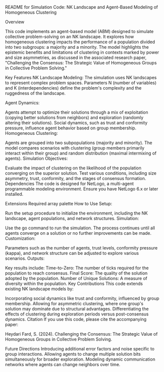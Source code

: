 README for Simulation Code: NK Landscape and Agent-Based Modeling of Homogeneous Clustering

Overview

This code implements an agent-based model (ABM) designed to simulate collective problem-solving on an NK landscape. It explores how homogeneous clustering impacts the performance of a population divided into two subgroups: a majority and a minority. The model highlights the epistemic benefits and limitations of clustering in contexts marked by power and size asymmetries, as discussed in the associated research paper, "Challenging the Consensus: The Strategic Value of Homogeneous Groups in Collective Problem Solving."

Key Features
NK Landscape Modeling: The simulation uses NK landscapes to represent complex problem spaces. Parameters N (number of variables) and K (interdependencies) define the problem's complexity and the ruggedness of the landscape.

Agent Dynamics:

Agents attempt to optimize their solutions through a mix of exploitation (copying better solutions from neighbors) and exploration (randomly altering their solutions).
Social dynamics, such as trust and conformity pressure, influence agent behavior based on group membership.
Homogeneous Clustering:

Agents are grouped into two subpopulations (majority and minority).
The model compares scenarios with clustering (group members primarily interact within their group) and random distribution (maximal intermixing of agents).
Simulation Objectives:

Evaluate the impact of clustering on the likelihood of the population converging on the superior solution.
Test various conditions, including size asymmetry, trust, conformity, and the stages of consensus formation.
Dependencies
The code is designed for NetLogo, a multi-agent programmable modeling environment. Ensure you have NetLogo 6.x or later installed.

Extensions Required
array
palette
How to Use
Setup:

Run the setup procedure to initialize the environment, including the NK landscape, agent populations, and network structures.
Simulation:

Use the go command to run the simulation. The process continues until all agents converge on a solution or no further improvements can be made.
Customization:

Parameters such as the number of agents, trust levels, conformity pressure (kappa), and network structure can be adjusted to explore various scenarios.
Outputs:

Key results include:
Time-to-Zero: The number of ticks required for the population to reach consensus.
Final Score: The quality of the solution adopted by the population.
Number of Unique Solutions: A measure of diversity within the population.
Key Contributions
This code extends existing NK landscape models by:

Incorporating social dynamics like trust and conformity, influenced by group membership.
Allowing for asymmetric clustering, where one group's solution may dominate due to structural advantages.
Differentiating the effects of clustering during exploration periods versus post-consensus dynamics.
Citation
If you use this code, please cite the accompanying paper:

Heydari Fard, S. (2024). Challenging the Consensus: The Strategic Value of Homogeneous Groups in Collective Problem Solving.

Future Directions
Introducing additional error factors and noise specific to group interactions.
Allowing agents to change multiple solution bits simultaneously for broader exploration.
Modeling dynamic communication networks where agents can change neighbors over time.
